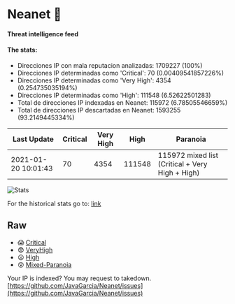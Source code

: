 # Neanet :hocho:
#### Threat intelligence feed
#### The stats:

- Direcciones IP con mala reputacion analizadas: 1709227 (100%)
- Direcciones IP determinadas como 'Critical':  70 (0.00409541857226%)
- Direcciones IP determinadas como 'Very High':  4354 (0.254735035194%)
- Direcciones IP determinadas como 'High':  111548 (6.52622501283)
- Total de direcciones IP indexadas en Neanet:  115972 (6.78505546659%)
- Total de direcciones IP descartadas en Neanet:  1593255 (93.2149445334%)

| Last Update | Critical | Very High | High | Paranoia |
| --- | --- | --- | --- | --- |
| 2021-01-20 10:01:43 | 70 | 4354 | 111548 | 115972 mixed list (Critical + Very High + High)|

![Stats](https://docs.google.com/spreadsheets/d/e/2PACX-1vSnaNMIXVabIpDJjufMlzH7poXnshF3mgd8Is1g9ytUEzVsP5my4Trn8f-xkoLLQ38xpL3HtmUexLo6/pubchart?oid=501124687&format=image)

For the historical stats go to: [link](/stats.csv)
## Raw
- :scream: [Critical](https://raw.githubusercontent.com/JavaGarcia/Neanet/master/blacklists/neanet_critical.txt)
- :fearful: [VeryHigh](https://raw.githubusercontent.com/JavaGarcia/Neanet/master/blacklists/neanet_veryHigh.txtt)
- :frowning: [High](https://raw.githubusercontent.com/JavaGarcia/Neanet/master/blacklists/neanet_high.txt)
- :dizzy_face: [Mixed-Paranoia](https://raw.githubusercontent.com/JavaGarcia/Neanet/master/blacklists/neanet_all.txt)


Your IP is indexed? You may request to takedown. [https://github.com/JavaGarcia/Neanet/issues](https://github.com/JavaGarcia/Neanet/issues)















































































































































































































































































































































































































































































































































































































































































































































































































































































































































































































































































































































































































































































































































































































































































































































































































































































































































































































































































































































































































































































































































































































































































































































































































































































































































































































































































































































































































































































































































































































































































































































































































































































































































































































































































































































































































































































































































































